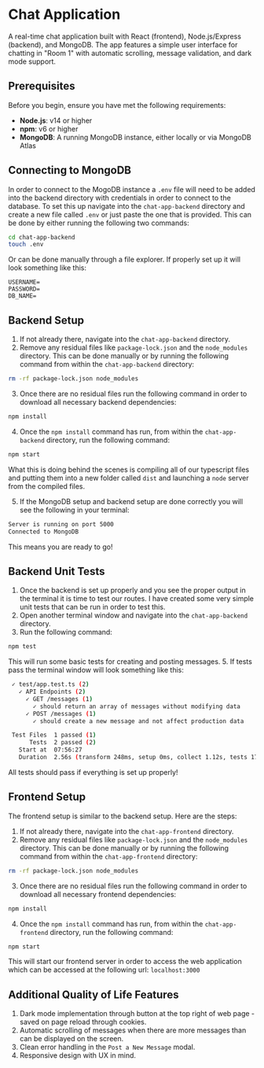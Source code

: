 # Chat Application

A real-time chat application built with React (frontend), Node.js/Express (backend), and MongoDB. The app features a simple user interface for chatting in "Room 1" with automatic scrolling, message validation, and dark mode support.

## Prerequisites
Before you begin, ensure you have met the following requirements:
- **Node.js**: v14 or higher
- **npm**: v6 or higher
- **MongoDB**: A running MongoDB instance, either locally or via MongoDB Atlas

## Connecting to MongoDB

In order to connect to the MogoDB instance a `.env` file will need to be added into the backend directory with credentials in order to connect to the database. 
To set this up navigate into the `chat-app-backend` directory and create a new file called `.env` or just paste the one that is provided. This can be done by either running the following two commands:
```bash
cd chat-app-backend
touch .env
```
Or can be done manually through a file explorer.
If properly set up it will look something like this: 
```env
USERNAME=
PASSWORD=
DB_NAME=
```

## Backend Setup

1. If not already there, navigate into the `chat-app-backend` directory.
2. Remove any residual files like `package-lock.json` and the `node_modules` directory.
This can be done manually or by running the following command from within the `chat-app-backend` directory:
```bash
rm -rf package-lock.json node_modules
```
3. Once there are no residual files run the following command in order to download all necessary backend dependencies:
```bash
npm install
```
4. Once the `npm install` command has run, from within the `chat-app-backend` directory, run the following command:
```bash
npm start
```
What this is doing behind the scenes is compiling all of our typescript files and putting them into a new folder called `dist` and launching a `node` server from the compiled files.

5. If the MongoDB setup and backend setup are done correctly you will see the following in your terminal:
```bash
Server is running on port 5000
Connected to MongoDB
```
This means you are ready to go!

## Backend Unit Tests

1. Once the backend is set up properly and you see the proper output in the terminal it is time to test our routes. I have created some very simple unit tests that can be run in order to test this.
2. Open another terminal window and navigate into the `chat-app-backend` directory. 
4. Run the following command:
```bash
npm test
```
This will run some basic tests for creating and posting messages.
5. If tests pass the terminal window will look something like this:
```bash
 ✓ test/app.test.ts (2)
   ✓ API Endpoints (2)
     ✓ GET /messages (1)
       ✓ should return an array of messages without modifying data
     ✓ POST /messages (1)
       ✓ should create a new message and not affect production data

 Test Files  1 passed (1)
      Tests  2 passed (2)
   Start at  07:56:27
   Duration  2.56s (transform 248ms, setup 0ms, collect 1.12s, tests 172ms, environment 0ms, prepare 614ms)
```
All tests should pass if everything is set up properly!

## Frontend Setup

The frontend setup is similar to the backend setup. Here are the steps:
1. If not already there, navigate into the `chat-app-frontend` directory.
2. Remove any residual files like `package-lock.json` and the `node_modules` directory.
This can be done manually or by running the following command from within the `chat-app-frontend` directory:
```bash
rm -rf package-lock.json node_modules
```
3. Once there are no residual files run the following command in order to download all necessary frontend dependencies:
```bash
npm install
```
4. Once the `npm install` command has run, from within the `chat-app-frontend` directory, run the following command:
```bash
npm start
```
This will start our frontend server in order to access the web application which can be accessed at the following url: `localhost:3000`

## Additional Quality of Life Features

1. Dark mode implementation through button at the top right of web page - saved on page reload through cookies.
2. Automatic scrolling of messages when there are more messages than can be displayed on the screen.
3. Clean error handling in the `Post a New Message` modal.
4. Responsive design with UX in mind.

